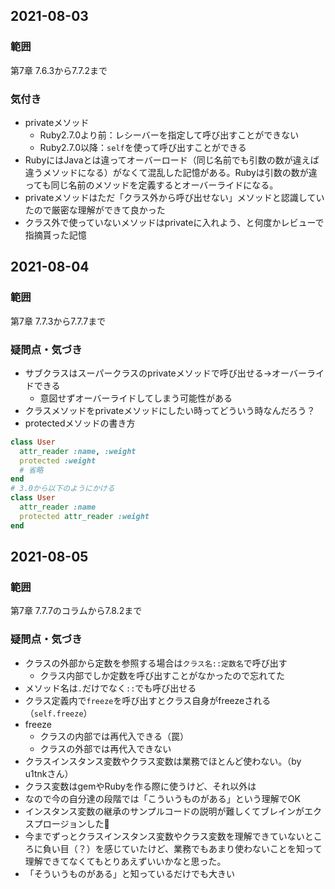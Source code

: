 ## 2021\-08\-03
### 範囲
第7章 7.6.3から7.7.2まで
### 気付き
  - privateメソッド
      - Ruby2.7.0より前：レシーバーを指定して呼び出すことができない
      - Ruby2.7.0以降：`self`を使って呼び出すことができる
  - RubyにはJavaとは違ってオーバーロード（同じ名前でも引数の数が違えば違うメソッドになる）がなくて混乱した記憶がある。Rubyは引数の数が違っても同じ名前のメソッドを定義するとオーバーライドになる。
  - privateメソッドはただ「クラス外から呼び出せない」メソッドと認識していたので厳密な理解ができて良かった
  - クラス外で使っていないメソッドはprivateに入れよう、と何度かレビューで指摘貰った記憶

## 2021\-08\-04
### 範囲
第7章 7.7.3から7.7.7まで

### 疑問点・気づき
- サブクラスはスーパークラスのprivateメソッドで呼び出せる→オーバーライドできる
    - 意図せずオーバーライドしてしまう可能性がある
- クラスメソッドをprivateメソッドにしたい時ってどういう時なんだろう？
- protectedメソッドの書き方
```ruby
class User
  attr_reader :name, :weight
  protected :weight
  # 省略
end
# 3.0から以下のようにかける
class User
  attr_reader :name
  protected attr_reader :weight
end
```

## 2021\-08\-05
### 範囲
第7章 7.7.7のコラムから7.8.2まで
### 疑問点・気づき
- クラスの外部から定数を参照する場合は`クラス名::定数名`で呼び出す
    - クラス内部でしか定数を呼び出すことがなかったので忘れてた
- メソッド名は`.`だけでなく`::`でも呼び出せる
- クラス定義内で`freeze`を呼び出すとクラス自身がfreezeされる（`self.freeze`）
- freeze
    - クラスの内部では再代入できる（罠）
    - クラスの外部では再代入できない
- クラスインスタンス変数やクラス変数は業務でほとんど使わない。（by u1tnkさん）
- クラス変数はgemやRubyを作る際に使うけど、それ以外は
- なので今の自分達の段階では「こういうものがある」という理解でOK
- インスタンス変数の継承のサンプルコードの説明が難しくてブレインがエクスプロージョンした🤯
- 今までずっとクラスインスタンス変数やクラス変数を理解できていないところに負い目（？）を感じていたけど、業務でもあまり使わないことを知って理解できてなくてもとりあえずいいかなと思った。
- 「そういうものがある」と知っているだけでも大きい


